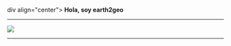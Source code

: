 div align="center">
  <strong>Hola, soy earth2geo</strong>
</div>
<hr> <!-- Esta línea divide las secciones -->
<p align="left">
  <img src="https://readme-typing-svg.herokuapp.com/?lines=Welcome+to+my+GitHub+Profile!&center=true&width=360&height=30">
</p> <hr> <!-- Esta línea divide las secciones -->
